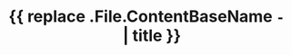 ---
title: '{{ replace .File.ContentBaseName `-` ` ` | title }}'
weight: 1
tags: ["Hugo", "HTML", "CSS"]
start_date: '{{ .Date }}'
end_date : 
---